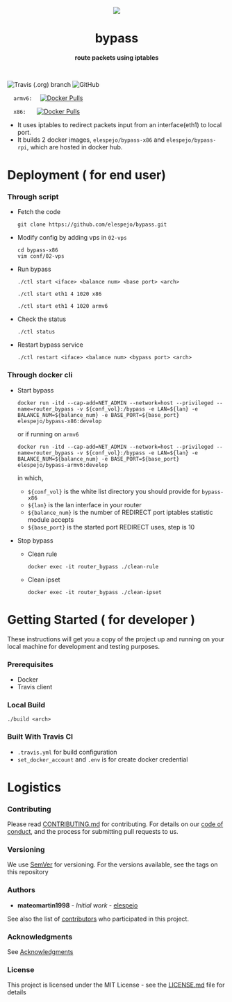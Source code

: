 
<p align="center">
  <img src="https://www.lucidchart.com/publicSegments/view/e989f28a-2be0-4032-b578-8e0e05b3e7b7/image.png">
</p>

<h1 align="center"> bypass </h1>
<p align="center">
  <b > route packets using iptables </b>
</p>
<br>

![Travis (.org) branch](https://img.shields.io/travis/elespejo/bypass/master.svg)
![GitHub](https://img.shields.io/github/license/elespejo/bypass.svg)

`   armv6:   `
[![Docker Pulls](https://img.shields.io/docker/pulls/elespejo/bypass-armv6.svg)](https://hub.docker.com/r/elespejo/bypass-armv6/tags/)

`   x86:    `
[![Docker Pulls](https://img.shields.io/docker/pulls/elespejo/bypass-x86.svg)](https://hub.docker.com/r/elespejo/bypass-x86/tags/)

* It uses iptables to redirect packets input from an interface(eth1) to local port.
* It builds 2 docker images, `elespejo/bypass-x86` and `elespejo/bypass-rpi`, which are hosted in docker hub.


# Deployment ( for end user)

### Through script

* Fetch the code
  ```
  git clone https://github.com/elespejo/bypass.git
  ```

* Modify config by adding vps in `02-vps`
  ```
  cd bypass-x86
  vim conf/02-vps
  ```

* Run bypass
  ```
  ./ctl start <iface> <balance num> <base port> <arch>
  ```

  ```
  ./ctl start eth1 4 1020 x86
  ```

  ```
  ./ctl start eth1 4 1020 armv6
  ```

* Check the status
  ```
  ./ctl status
  ```

* Restart bypass service
  ```
  ./ctl restart <iface> <balance num> <bypass port> <arch>
  ```


### Through docker cli

* Start bypass
  ```
  docker run -itd --cap-add=NET_ADMIN --network=host --privileged --name=router_bypass -v ${conf_vol}:/bypass -e LAN=${lan} -e BALANCE_NUM=${balance_num} -e BASE_PORT=${base_port} elespejo/bypass-x86:develop
  ``` 

  or if running on `armv6`

  ```
  docker run -itd --cap-add=NET_ADMIN --network=host --privileged --name=router_bypass -v ${conf_vol}:/bypass -e LAN=${lan} -e BALANCE_NUM=${balance_num} -e BASE_PORT=${base_port} elespejo/bypass-armv6:develop
  ``` 
  in which, 

    * `${conf_vol}` is the white list directory you should provide for `bypass-x86`
    * `${lan}` is the lan interface in your router
    * `${balance_num}` is the number of REDIRECT port iptables statistic module accepts
    * `${base_port}` is the started port REDIRECT uses, step is 10 

* Stop bypass
  * Clean rule
    ```
    docker exec -it router_bypass ./clean-rule 
    ```

  * Clean ipset
    ```
    docker exec -it router_bypass ./clean-ipset
    ```

# Getting Started ( for developer )

These instructions will get you a copy of the project up and running on your local machine for development and testing purposes. 

### Prerequisites

* Docker
* Travis client

### Local Build

```
./build <arch>
```

### Built With Travis CI

* `.travis.yml` for build configuration
* `set_docker_account` and `.env` is for create docker credential

# Logistics

### Contributing

Please read [CONTRIBUTING.md](https://github.com/elespejo/bypass/blob/master/docs/CONTRIBUTING.md) for contributing.
For details on our [code of conduct](https://github.com/elespejo/bypass/blob/master/docs/CODE_OF_CONDUCT.md), and the process for submitting pull requests to us.

### Versioning

We use [SemVer](http://semver.org/) for versioning. For the versions available, see the tags on this repository

### Authors

* **mateomartin1998** - *Initial work* - [elespejo](https://github.com/mateomartin)

See also the list of [contributors](https://github.com/elespejo/bypass/graphs/contributors) who participated in this project.

### Acknowledgments

See [Acknowledgments](https://github.com/elespejo/bypass/blob/master/docs/ACKNOWLEDGMENTS.md)


### License

This project is licensed under the MIT License - see the [LICENSE.md](https://github.com/elespejo/bypass/blob/master/LICENSE.md) file for details


